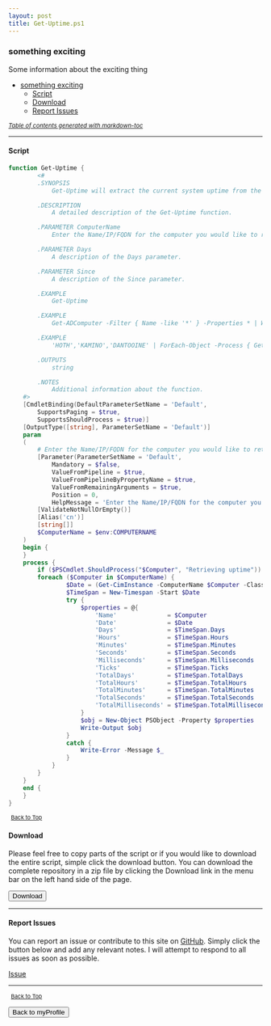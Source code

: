 ```yaml
---
layout: post
title: Get-Uptime.ps1
---
```


### something exciting

Some information about the exciting thing

- [something exciting](#something-exciting)
  - [Script](#script)
  - [Download](#download)
  - [Report Issues](#report-issues)

<small><i><a href='http://ecotrust-canada.github.io/markdown-toc/'>Table of contents generated with markdown-toc</a></i></small>

---

#### Script

```powershell
function Get-Uptime {
        <#
        .SYNOPSIS
            Get-Uptime will extract the current system uptime from the computer entered.

        .DESCRIPTION
            A detailed description of the Get-Uptime function.

        .PARAMETER ComputerName
            Enter the Name/IP/FQDN for the computer you would like to retrieve the information from or pipe in a list of computers.

        .PARAMETER Days
            A description of the Days parameter.

        .PARAMETER Since
            A description of the Since parameter.

        .EXAMPLE
            Get-Uptime

        .EXAMPLE
            Get-ADComputer -Filter { Name -like '*' } -Properties * | Where-Object -Property Name -NotLike '*AGAMAR*' | ForEach-Object -Process { Get-Uptime -ComputerName $_.Name } | Format-Table -AutoSize -Property Name,Days,Hours,Minutes

        .EXAMPLE
            'HOTH','KAMINO','DANTOOINE' | ForEach-Object -Process { Get-Uptime -ComputerName $_ } | Format-Table -AutoSize -Property Name,Days,Hours,Minutes

        .OUTPUTS
            string

        .NOTES
            Additional information about the function.
    #>
    [CmdletBinding(DefaultParameterSetName = 'Default',
        SupportsPaging = $true,
        SupportsShouldProcess = $true)]
    [OutputType([string], ParameterSetName = 'Default')]
    param
    (
        # Enter the Name/IP/FQDN for the computer you would like to retrieve the information from or pipe in a list of computers.
        [Parameter(ParameterSetName = 'Default',
            Mandatory = $false,
            ValueFromPipeline = $true,
            ValueFromPipelineByPropertyName = $true,
            ValueFromRemainingArguments = $true,
            Position = 0,
            HelpMessage = 'Enter the Name/IP/FQDN for the computer you would like to retrieve the information from or pipe in a list of computers.')]
        [ValidateNotNullOrEmpty()]
        [Alias('cn')]
        [string[]]
        $ComputerName = $env:COMPUTERNAME
    )
    begin {
    }
    process {
        if ($PSCmdlet.ShouldProcess("$Computer", "Retrieving uptime")) {
        foreach ($Computer in $ComputerName) {
                $Date = (Get-CimInstance -ComputerName $Computer -Class Win32_OperatingSystem).LastBootUpTime
                $TimeSpan = New-Timespan -Start $Date
                try {
                    $properties = @{
                        'Name'              = $Computer
                        'Date'              = $Date
                        'Days'              = $TimeSpan.Days
                        'Hours'             = $TimeSpan.Hours
                        'Minutes'           = $TimeSpan.Minutes
                        'Seconds'           = $TimeSpan.Seconds
                        'Milliseconds'      = $TimeSpan.Milliseconds
                        'Ticks'             = $TimeSpan.Ticks
                        'TotalDays'         = $TimeSpan.TotalDays
                        'TotalHours'        = $TimeSpan.TotalHours
                        'TotalMinutes'      = $TimeSpan.TotalMinutes
                        'TotalSeconds'      = $TimeSpan.TotalSeconds
                        'TotalMilliseconds' = $TimeSpan.TotalMilliseconds
                    }
                    $obj = New-Object PSObject -Property $properties
                    Write-Output $obj
                }
                catch {
                    Write-Error -Message $_
                }
            }
        }
    }
    end {
    }
}
```

<span style="font-size:11px;"><a href="#"><i class="fas fa-caret-up" aria-hidden="true" style="color: white; margin-right:5px;"></i>Back to Top</a></span>

#### Download

Please feel free to copy parts of the script or if you would like to download the entire script, simple click the download button. You can download the complete repository in a zip file by clicking the Download link in the menu bar on the left hand side of the page.

<button class="btn" type="submit" onclick="window.open('/PowerShell/functions/myProfile/Get-Uptime.ps1')">
    <i class="fa fa-cloud-download-alt">
    </i>
        Download
</button>

---

#### Report Issues

You can report an issue or contribute to this site on <a href="https://github.com/BanterBoy/scripts-blog/issues">GitHub</a>. Simply click the button below and add any relevant notes. I will attempt to respond to all issues as soon as possible.

<!-- Place this tag where you want the button to render. -->

<a class="github-button" href="https://github.com/BanterBoy/scripts-blog/issues/new?title=Get-Uptime.ps1&body=There is a problem with this function. Please find details below." data-show-count="true" aria-label="Issue BanterBoy/scripts-blog on GitHub">Issue</a>

---

<span style="font-size:11px;"><a href="#"><i class="fas fa-caret-up" aria-hidden="true" style="color: white; margin-right:5px;"></i>Back to Top</a></span>

<a href="/menu/_pages/myProfile.html">
    <button class="btn">
        <i class='fas fa-reply'>
        </i>
            Back to myProfile
    </button>
</a>

[1]: http://ecotrust-canada.github.io/markdown-toc
[2]: https://github.com/googlearchive/code-prettify
